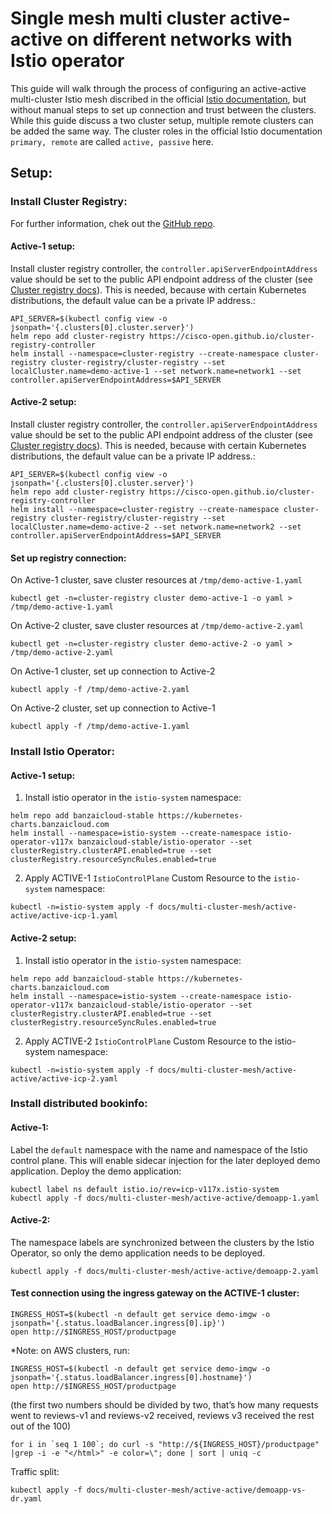 # Single mesh multi cluster active-active on different networks with Istio operator
This guide will walk through the process of configuring an active-active multi-cluster Istio mesh discribed in the official [Istio documentation](https://istio.io/latest/docs/setup/install/multicluster/multi-primary_multi-network/), but without manual steps to set up connection and trust between the clusters. While this guide discuss a two cluster setup, multiple remote clusters can be added the same way. The cluster roles in the official Istio documentation `primary, remote` are called `active, passive` here.
## Setup:

### Install Cluster Registry:
For further information, chek out the [GitHub repo](https://github.com/cisco-open/cluster-registry-controller#quickstart).
#### Active-1 setup:
Install cluster registry controller, the `controller.apiServerEndpointAddress` value should be set to the public API endpoint address of the cluster (see [Cluster registry docs](https://github.com/cisco-open/cluster-registry-controller/tree/master/deploy/charts/cluster-registry#installing-the-chart)). This is needed, because with certain Kubernetes distributions, the default value can be a private IP address.:
```
API_SERVER=$(kubectl config view -o jsonpath='{.clusters[0].cluster.server}')
helm repo add cluster-registry https://cisco-open.github.io/cluster-registry-controller
helm install --namespace=cluster-registry --create-namespace cluster-registry cluster-registry/cluster-registry --set localCluster.name=demo-active-1 --set network.name=network1 --set controller.apiServerEndpointAddress=$API_SERVER
```
#### Active-2 setup:
Install cluster registry controller, the `controller.apiServerEndpointAddress` value should be set to the public API endpoint address of the cluster (see [Cluster registry docs](https://github.com/cisco-open/cluster-registry-controller/tree/master/deploy/charts/cluster-registry#installing-the-chart)). This is needed, because with certain Kubernetes distributions, the default value can be a private IP address.:
```
API_SERVER=$(kubectl config view -o jsonpath='{.clusters[0].cluster.server}')
helm repo add cluster-registry https://cisco-open.github.io/cluster-registry-controller
helm install --namespace=cluster-registry --create-namespace cluster-registry cluster-registry/cluster-registry --set localCluster.name=demo-active-2 --set network.name=network2 --set controller.apiServerEndpointAddress=$API_SERVER
```
#### Set up registry connection:
On Active-1 cluster, save cluster resources at `/tmp/demo-active-1.yaml`
```
kubectl get -n=cluster-registry cluster demo-active-1 -o yaml > /tmp/demo-active-1.yaml
```
On Active-2 cluster, save cluster resources at `/tmp/demo-active-2.yaml`
```
kubectl get -n=cluster-registry cluster demo-active-2 -o yaml > /tmp/demo-active-2.yaml
```
On Active-1 cluster, set up connection to Active-2
```
kubectl apply -f /tmp/demo-active-2.yaml 
```
On Active-2 cluster, set up connection to Active-1
```
kubectl apply -f /tmp/demo-active-1.yaml 
```
### Install Istio Operator:
#### Active-1 setup:
1. Install istio operator in the `istio-system` namespace:
```
helm repo add banzaicloud-stable https://kubernetes-charts.banzaicloud.com
helm install --namespace=istio-system --create-namespace istio-operator-v117x banzaicloud-stable/istio-operator --set clusterRegistry.clusterAPI.enabled=true --set clusterRegistry.resourceSyncRules.enabled=true
```
2. Apply ACTIVE-1 `IstioControlPlane` Custom Resource to the `istio-system` namespace:
```
kubectl -n=istio-system apply -f docs/multi-cluster-mesh/active-active/active-icp-1.yaml
```
#### Active-2 setup:
1. Install istio operator in the `istio-system` namespace:
```
helm repo add banzaicloud-stable https://kubernetes-charts.banzaicloud.com
helm install --namespace=istio-system --create-namespace istio-operator-v117x banzaicloud-stable/istio-operator --set clusterRegistry.clusterAPI.enabled=true --set clusterRegistry.resourceSyncRules.enabled=true
```
2. Apply ACTIVE-2 `IstioControlPlane` Custom Resource to the istio-system namespace:
```
kubectl -n=istio-system apply -f docs/multi-cluster-mesh/active-active/active-icp-2.yaml
```

### Install distributed bookinfo:
#### Active-1:
Label the `default` namespace with the name and namespace of the Istio control plane. This will enable sidecar injection for the later deployed demo application. Deploy the demo application:
```
kubectl label ns default istio.io/rev=icp-v117x.istio-system
kubectl apply -f docs/multi-cluster-mesh/active-active/demoapp-1.yaml
```
#### Active-2:
The namespace labels are synchronized between the clusters by the Istio Operator, so only the demo application needs to be deployed.
```
kubectl apply -f docs/multi-cluster-mesh/active-active/demoapp-2.yaml
```

#### Test connection using the ingress gateway on the ACTIVE-1 cluster:
```
INGRESS_HOST=$(kubectl -n default get service demo-imgw -o jsonpath='{.status.loadBalancer.ingress[0].ip}')
open http://$INGRESS_HOST/productpage
```
*Note: on AWS clusters, run: 
```
INGRESS_HOST=$(kubectl -n default get service demo-imgw -o jsonpath='{.status.loadBalancer.ingress[0].hostname}')
open http://$INGRESS_HOST/productpage
``` 

(the first two numbers should be divided by two, that’s how many requests went to reviews-v1 and reviews-v2 received, reviews v3 received the rest out of the 100)
```
for i in `seq 1 100`; do curl -s "http://${INGRESS_HOST}/productpage" |grep -i -e "</html>" -e color=\"; done | sort | uniq -c
```

Traffic split:
```
kubectl apply -f docs/multi-cluster-mesh/active-active/demoapp-vs-dr.yaml
```
